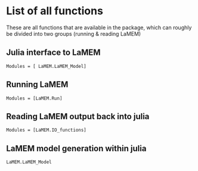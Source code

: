 # List of all functions

These are all functions that are available in the package, which can roughly be divided into two groups (running & reading LaMEM)

## Julia interface to LaMEM
```@autodocs
Modules = [ LaMEM.LaMEM_Model]
```

## Running LaMEM
```@autodocs
Modules = [LaMEM.Run]
```

## Reading LaMEM output back into julia
```@autodocs
Modules = [LaMEM.IO_functions]
```

## LaMEM model generation within julia
```@autodocs
LaMEM.LaMEM_Model
```


